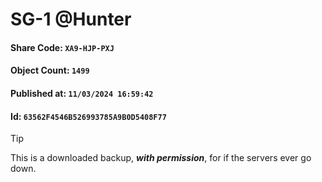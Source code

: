 # SG-1 @Hunter

#### Share Code: ```XA9-HJP-PXJ```
#### Object Count: ```1499```
#### Published at: ```11/03/2024 16:59:42```
#### Id: ```63562F4546B526993785A9B0D5408F77```

> [!TIP]
> This is a downloaded backup, ***with permission***, for if the servers ever go down.
